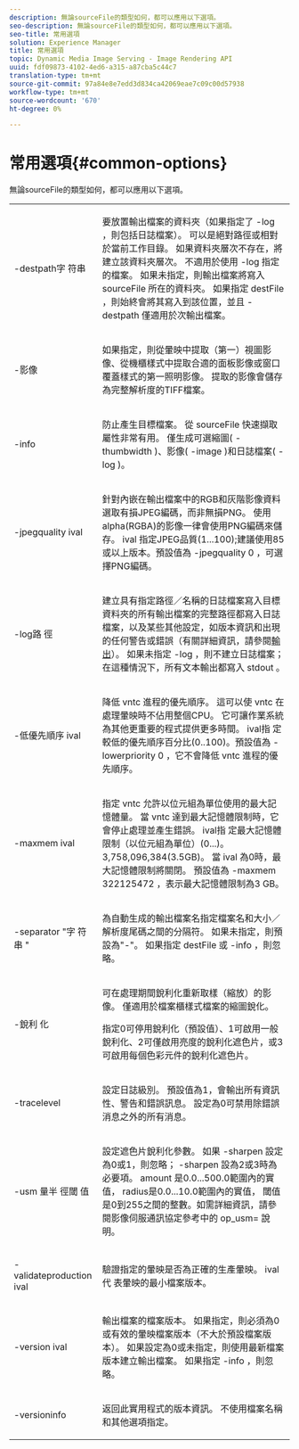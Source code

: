 ```yaml
---
description: 無論sourceFile的類型如何，都可以應用以下選項。
seo-description: 無論sourceFile的類型如何，都可以應用以下選項。
seo-title: 常用選項
solution: Experience Manager
title: 常用選項
topic: Dynamic Media Image Serving - Image Rendering API
uuid: fdf09873-4102-4ed6-a315-a87cba5c44c7
translation-type: tm+mt
source-git-commit: 97a84e8e7edd3d834ca42069eae7c09c00d57938
workflow-type: tm+mt
source-wordcount: '670'
ht-degree: 0%

---
```



# 常用選項{#common-options}

無論sourceFile的類型如何，都可以應用以下選項。

<table id="simpletable_3BFC3737C891411D84405CEEF6B19542"> 
 <tr class="strow"> 
  <td class="stentry"> <p> <span class="codeph"> -destpath字 <span class="varname"> 符串  </span> </span> </p> </td> 
  <td class="stentry"> <p>要放置輸出檔案的資料夾（如果指定了<span class="codeph"> -log </span> ，則包括日誌檔案）。 可以是絕對路徑或相對於當前工作目錄。 如果資料夾層次不存在，將建立該資料夾層次。 不適用於使用<span class="codeph"> -log </span>指定的檔案。 如果未指定，則輸出檔案將寫入<span class="varname"> sourceFile </span>所在的資料夾。 如果指定<span class="varname"> destFile </span>，則始終會將其寫入到該位置，並且<span class="codeph"> -destpath </span>僅適用於次輸出檔案。 </p> </td> 
 </tr> 
 <tr class="strow"> 
  <td class="stentry"> <p> <span class="codeph"> -影像 </span> </p> </td> 
  <td class="stentry"> <p>如果指定，則從暈映中提取（第一）視圖影像、從機櫃樣式中提取合適的面板影像或窗口覆蓋樣式的第一照明影像。 提取的影像會儲存為完整解析度的TIFF檔案。 </p> </td> 
 </tr> 
 <tr class="strow"> 
  <td class="stentry"> <p> <span class="codeph"> -info </span> </p> </td> 
  <td class="stentry"> <p>防止產生目標檔案。 從<span class="varname"> sourceFile </span>快速擷取屬性非常有用。 僅生成可選縮圖(<span class="codeph"> -thumbwidth </span>)、影像(<span class="codeph"> -image </span>)和日誌檔案(<span class="codeph"> -log </span>)。 </p> </td> 
 </tr> 
 <tr class="strow"> 
  <td class="stentry"> <p> <span class="codeph"> -jpegquality  <span class="varname"> ival  </span> </span> </p> </td> 
  <td class="stentry"> <p>針對內嵌在輸出檔案中的RGB和灰階影像資料選取有損JPEG編碼，而非無損PNG。 使用alpha(RGBA)的影像一律會使用PNG編碼來儲存。 <span class="varname"> ival </span> 指定JPEG品質(1...100);建議使用85或以上版本。預設值為<span class="codeph"> -jpegquality 0 </span>，可選擇PNG編碼。 </p> </td> 
 </tr> 
 <tr class="strow"> 
  <td class="stentry"> <p> <span class="codeph"> -log路 <span class="varname"> 徑  </span> </span> </p> </td> 
  <td class="stentry"> <p>建立具有指定路徑／名稱的日誌檔案寫入目標資料夾的所有輸出檔案的完整路徑都寫入日誌檔案，以及某些其他設定，如版本資訊和出現的任何警告或錯誤（有關詳細資訊，請參閱<a href="../../../../ir-api/vntc/utilities/c-ir-vignette-converter-vntc/r-ir-output.md#reference-c51e30b721eb416bb646089f0ac045c5" type="reference" format="dita" scope="local">輸出</a>）。 如果未指定<span class="codeph"> -log </span>，則不建立日誌檔案；在這種情況下，所有文本輸出都寫入<span class="codeph"> stdout </span>。 </p> </td> 
 </tr> 
 <tr class="strow"> 
  <td class="stentry"> <p> <span class="codeph"> -低優先順序 <span class="varname"> ival  </span> </span> </p> </td> 
  <td class="stentry"> <p>降低<span class="filepath"> vntc </span>進程的優先順序。 這可以使<span class="filepath"> vntc </span>在處理暈映時不佔用整個CPU。 它可讓作業系統為其他更重要的程式提供更多時間。 <span class="varname"> ival指 </span> 定較低的優先順序百分比(0..100)。預設值為<span class="codeph"> -lowerpriority 0 </span> ，它不會降低<span class="filepath"> vntc </span>進程的優先順序。 </p> </td> 
 </tr> 
 <tr class="strow"> 
  <td class="stentry"> <p> <span class="codeph"> -maxmem  <span class="varname"> ival  </span> </span> </p> </td> 
  <td class="stentry"> <p>指定<span class="filepath"> vntc </span>允許以位元組為單位使用的最大記憶體量。 當<span class="filepath"> vntc </span>達到最大記憶體限制時，它會停止處理並產生錯誤。 <span class="varname"> ival指 </span> 定最大記憶體限制（以位元組為單位）(0...)。3,758,096,384(3.5GB)。 當<span class="varname"> ival </span>為0時，最大記憶體限制將關閉。 預設值為<span class="codeph"> -maxmem 322125472 </span> ，表示最大記憶體限制為3 GB。 </p> </td> 
 </tr> 
 <tr class="strow"> 
  <td class="stentry"> <p> <span class="codeph"> -separator "字 <span class="varname"> 符串 </span>"  </span> </p> </td> 
  <td class="stentry"> <p>為自動生成的輸出檔案名指定檔案名和大小／解析度尾碼之間的分隔符。 如果未指定，則預設為"-"。 如果指定<span class="varname"> destFile </span>或<span class="codeph"> -info </span>，則忽略。 </p> </td> 
 </tr> 
 <tr class="strow"> 
  <td class="stentry"> <p> <span class="codeph"> -銳利 <span class="varname"> 化  </span> </span> </p> </td> 
  <td class="stentry"> <p>可在處理期間銳利化重新取樣（縮放）的影像。 僅適用於檔案櫃樣式檔案的縮圖銳化。 </p> <p>指定0可停用銳利化（預設值）、1可啟用一般銳利化、2可僅啟用亮度的銳利化遮色片，或3可啟用每個色彩元件的銳利化遮色片。 </p> </td> 
 </tr> 
 <tr class="strow"> 
  <td class="stentry"> <p> <span class="codeph"> -tracelevel  </span> </p> </td> 
  <td class="stentry"> <p>設定日誌級別。 預設值為1，會輸出所有資訊性、警告和錯誤訊息。 設定為0可禁用除錯誤消息之外的所有消息。 </p> </td> 
 </tr> 
 <tr class="strow"> 
  <td class="stentry"> <p> <span class="codeph"> -usm <span class="varname"> 量半 </span> <span class="varname"> 徑閾 </span> <span class="varname"> 值  </span> </span> </p> </td> 
  <td class="stentry"> <p>設定遮色片銳利化參數。 如果<span class="codeph"> -sharpen </span>設定為0或1，則忽略；<span class="codeph"> -sharpen </span>設為2或3時為必要項。 <span class="varname"> amount </span> 是0.0...500.0範圍內的實值， <span class="varname">  </span> radius是0.0...10.0範圍內的實值， <span class="varname"> 閾值 </span> 是0到255之間的整數。如需詳細資訊，請參閱影像伺服通訊協定參考中的<span class="codeph"> op_usm= </span>說明。 </p> </td> 
 </tr> 
 <tr class="strow"> 
  <td class="stentry"> <p> <span class="codeph"> -validateproduction  <span class="varname"> ival  </span> </span> </p> </td> 
  <td class="stentry"> <p>驗證指定的暈映是否為正確的生產暈映。 <span class="varname"> ival代 </span> 表暈映的最小檔案版本。 </p> </td> 
 </tr> 
 <tr class="strow"> 
  <td class="stentry"> <p> <span class="codeph"> -version  <span class="varname"> ival  </span> </span> </p> </td> 
  <td class="stentry"> <p>輸出檔案的檔案版本。 如果指定，則必須為0或有效的暈映檔案版本（不大於預設檔案版本）。 如果設定為0或未指定，則使用最新檔案版本建立輸出檔案。 如果指定<span class="codeph"> -info </span>，則忽略。 </p> </td> 
 </tr> 
 <tr class="strow"> 
  <td class="stentry"> <p> <span class="codeph"> -versioninfo  </span> </p> </td> 
  <td class="stentry"> <p>返回此實用程式的版本資訊。 不使用檔案名稱和其他選項指定。 </p> </td> 
 </tr> 
</table>

